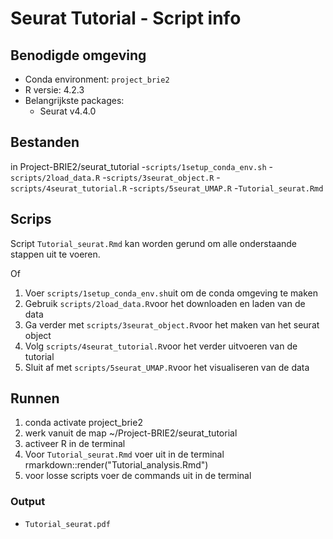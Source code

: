 # Seurat Tutorial - Script info 

## Benodigde omgeving 
- Conda environment: `project_brie2`
- R versie: 4.2.3
- Belangrijkste packages:
  - Seurat v4.4.0
  
## Bestanden 
in Project-BRIE2/seurat_tutorial
-`scripts/1setup_conda_env.sh`
-`scripts/2load_data.R`
-`scripts/3seurat_object.R`
-`scripts/4seurat_tutorial.R`
-`scripts/5seurat_UMAP.R`
-`Tutorial_seurat.Rmd`

## Scrips
Script `Tutorial_seurat.Rmd` kan worden gerund om alle onderstaande stappen uit te voeren. 

Of
1. Voer `scripts/1setup_conda_env.sh`uit om de conda omgeving te maken
2. Gebruik `scripts/2load_data.R`voor het downloaden en laden van de data
3. Ga verder met `scripts/3seurat_object.R`voor het maken van het seurat object
4. Volg `scripts/4seurat_tutorial.R`voor het verder uitvoeren van de tutorial 
5. Sluit af met `scripts/5seurat_UMAP.R`voor het visualiseren van de data

## Runnen 
1. conda activate project_brie2
2. werk vanuit de map ~/Project-BRIE2/seurat_tutorial
3. activeer R in de terminal 
4. Voor `Tutorial_seurat.Rmd` voer uit in de terminal rmarkdown::render("Tutorial_analysis.Rmd")
5. voor losse scripts voer de commands uit in de terminal

### Output 
- `Tutorial_seurat.pdf`